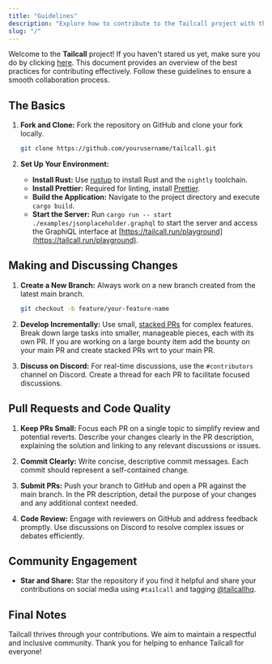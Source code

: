 ```yaml
---
title: "Guidelines"
description: "Explore how to contribute to the Tailcall project with this SEO-optimized guide. Learn the best practices for collaborating effectively, from forking and setting up your environment with tools like Rust and Prettier, to making incremental changes and engaging in community discussions. This document outlines key steps like creating new branches, submitting pull requests, and ensuring high code quality. Whether you're discussing on Discord or pushing changes, these guidelines ensure a smooth process. Perfect for developers looking to contribute to a thriving, respectful, and inclusive community. Join and enhance the Tailcall project today!"
slug: "/"
---
```


Welcome to the **Tailcall** project! If you haven't stared us yet, make sure you do by clicking [here](https://github.com/tailcallhq/tailcall).
This document provides an overview of the best practices for contributing effectively. Follow these guidelines to ensure a smooth collaboration process.

## The Basics

1. **Fork and Clone:** Fork the repository on GitHub and clone your fork locally.

   ```bash
   git clone https://github.com/yourusername/tailcall.git
   ```

2. **Set Up Your Environment:**
   - **Install Rust:** Use [rustup](https://rustup.rs/) to install Rust and the `nightly` toolchain.
   - **Install Prettier:** Required for linting, install [Prettier](https://prettier.io/).
   - **Build the Application:** Navigate to the project directory and execute `cargo build`.
   - **Start the Server:** Run `cargo run -- start ./examples/jsonplaceholder.graphql` to start the server and access the GraphiQL interface at [https://tailcall.run/playground](https://tailcall.run/playground).

## Making and Discussing Changes

1. **Create a New Branch:** Always work on a new branch created from the latest main branch.

   ```bash
   git checkout -b feature/your-feature-name
   ```

2. **Develop Incrementally:** Use small, [stacked PRs](https://benjamincongdon.me/blog/2022/07/17/In-Praise-of-Stacked-PRs/) for complex features. Break down large tasks into smaller, manageable pieces, each with its own PR. If you are working on a large bounty item add the bounty on your main PR and create stacked PRs wrt to your main PR.

3. **Discuss on Discord:** For real-time discussions, use the `#contributors` channel on Discord. Create a thread for each PR to facilitate focused discussions.

## Pull Requests and Code Quality

1. **Keep PRs Small:** Focus each PR on a single topic to simplify review and potential reverts. Describe your changes clearly in the PR description, explaining the solution and linking to any relevant discussions or issues.

2. **Commit Clearly:** Write concise, descriptive commit messages. Each commit should represent a self-contained change.

3. **Submit PRs:** Push your branch to GitHub and open a PR against the main branch. In the PR description, detail the purpose of your changes and any additional context needed.

4. **Code Review:** Engage with reviewers on GitHub and address feedback promptly. Use discussions on Discord to resolve complex issues or debates efficiently.

## Community Engagement

- **Star and Share:** Star the repository if you find it helpful and share your contributions on social media using `#tailcall` and tagging [@tailcallhq](https://twitter.com/tailcallhq).

## Final Notes

Tailcall thrives through your contributions. We aim to maintain a respectful and inclusive community. Thank you for helping to enhance Tailcall for everyone!
